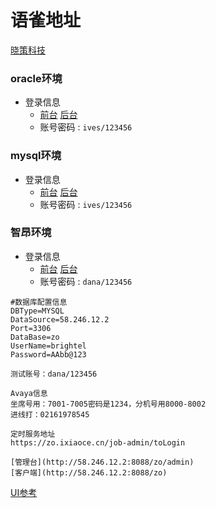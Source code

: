 # 语雀地址
[晓策科技](https://ixiaoce.yuque.com/dashboard/org_wiki)
### oracle环境

- 登录信息
	-  [前台](https://zo-oracle.ixiaoce.cn/zo/#/login?redirect=/dashboard) [后台](https://zo-oracle.ixiaoce.cn/zo/admin/#/login?redirect=/dashboard)
	-  账号密码 : `ives/123456`
	

### mysql环境

- 登录信息
	- [前台](https://zo.ixiaoce.cn/zo/#/login?redirect=/dashboard) [后台](https://zo.ixiaoce.cn/zo/admin/#/login?redirect=/dashboard)
	- 账号密码 : `ives/123456`


### 智昂环境
- 登录信息
	- [前台]( http://58.246.12.2:8088/zo) [后台]( http://58.246.12.2:8088/zo/admin)
	- 账号密码 : `dana/123456`

```text
#数据库配置信息
DBType=MYSQL
DataSource=58.246.12.2
Port=3306
DataBase=zo
UserName=brightel
Password=AAbb@123

测试账号：dana/123456

Avaya信息
坐席号用：7001-7005密码是1234，分机号用8000-8002
进线打：02161978545

定时服务地址
https://zo.ixiaoce.cn/job-admin/toLogin

[管理台](http://58.246.12.2:8088/zo/admin)
[客户端](http://58.246.12.2:8088/zo)
```

[UI参考](https://modao.cc/proto/hsb5o8pEs4tc5xvR90TrhB/sharing?view_mode=read_only)




